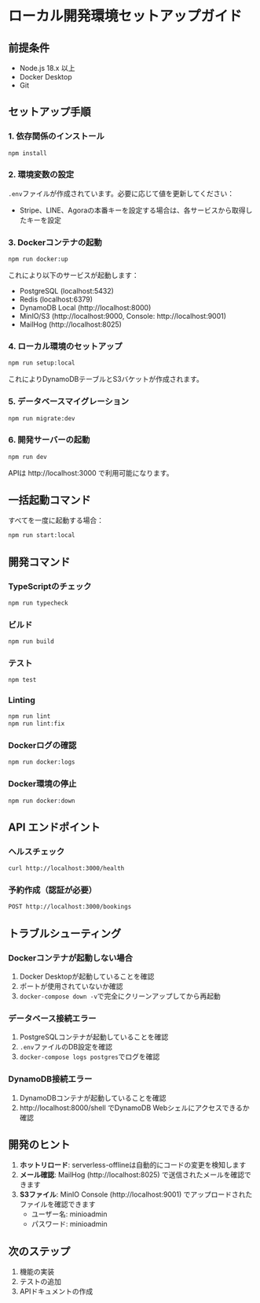 # ローカル開発環境セットアップガイド

## 前提条件

- Node.js 18.x 以上
- Docker Desktop
- Git

## セットアップ手順

### 1. 依存関係のインストール
```bash
npm install
```

### 2. 環境変数の設定
`.env`ファイルが作成されています。必要に応じて値を更新してください：
- Stripe、LINE、Agoraの本番キーを設定する場合は、各サービスから取得したキーを設定

### 3. Dockerコンテナの起動
```bash
npm run docker:up
```

これにより以下のサービスが起動します：
- PostgreSQL (localhost:5432)
- Redis (localhost:6379)
- DynamoDB Local (http://localhost:8000)
- MinIO/S3 (http://localhost:9000, Console: http://localhost:9001)
- MailHog (http://localhost:8025)

### 4. ローカル環境のセットアップ
```bash
npm run setup:local
```

これによりDynamoDBテーブルとS3バケットが作成されます。

### 5. データベースマイグレーション
```bash
npm run migrate:dev
```

### 6. 開発サーバーの起動
```bash
npm run dev
```

APIは http://localhost:3000 で利用可能になります。

## 一括起動コマンド

すべてを一度に起動する場合：
```bash
npm run start:local
```

## 開発コマンド

### TypeScriptのチェック
```bash
npm run typecheck
```

### ビルド
```bash
npm run build
```

### テスト
```bash
npm test
```

### Linting
```bash
npm run lint
npm run lint:fix
```

### Dockerログの確認
```bash
npm run docker:logs
```

### Docker環境の停止
```bash
npm run docker:down
```

## API エンドポイント

### ヘルスチェック
```bash
curl http://localhost:3000/health
```

### 予約作成（認証が必要）
```bash
POST http://localhost:3000/bookings
```

## トラブルシューティング

### Dockerコンテナが起動しない場合
1. Docker Desktopが起動していることを確認
2. ポートが使用されていないか確認
3. `docker-compose down -v`で完全にクリーンアップしてから再起動

### データベース接続エラー
1. PostgreSQLコンテナが起動していることを確認
2. `.env`ファイルのDB設定を確認
3. `docker-compose logs postgres`でログを確認

### DynamoDB接続エラー
1. DynamoDBコンテナが起動していることを確認
2. http://localhost:8000/shell でDynamoDB Webシェルにアクセスできるか確認

## 開発のヒント

1. **ホットリロード**: serverless-offlineは自動的にコードの変更を検知します
2. **メール確認**: MailHog (http://localhost:8025) で送信されたメールを確認できます
3. **S3ファイル**: MinIO Console (http://localhost:9001) でアップロードされたファイルを確認できます
   - ユーザー名: minioadmin
   - パスワード: minioadmin

## 次のステップ

1. 機能の実装
2. テストの追加
3. APIドキュメントの作成